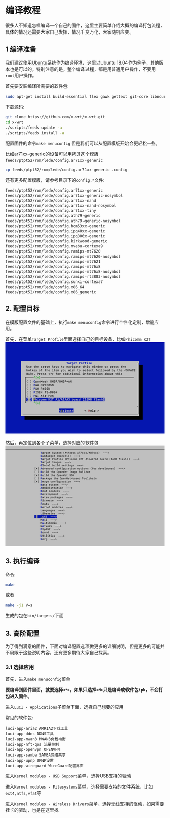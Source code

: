 # 编译教程

很多人不知道怎样编译一个自己的固件，这里主要简单介绍大概的编译打包流程，具体的情况还需要大家自己发挥，情况千变万化，大家随机应变。

## 1 编译准备
我们建议使用[Ubuntu](https://www.ubuntu.com/)系统作为编译环境，这里以Ubuntu 18.04作为例子，其他版本也是可以的。特别注意的是，整个编译过程，都是用普通用户操作，不要用`root`用户操作。

首先要安装编译所需要的软件包:
```sh
sudo apt-get install build-essential flex gawk gettext git-core libncurses5-dev libssl-dev subversion unzip zlib1g-dev
```

下载源码:
```sh
git clone https://github.com/x-wrt/x-wrt.git
cd x-wrt
./scripts/feeds update -a
./scripts/feeds install -a
```

配置固件的命令`make menuconfig` 但是我们可以从配置模版开始会更轻松一些。

比如ar71xx-generic的设备可以用拷贝这个模版`feeds/ptpt52/rom/lede/config.ar71xx-generic`
```sh
cp feeds/ptpt52/rom/lede/config.ar71xx-generic .config
```

还有更多配置模版，请参考目录下的`config.*`文件:
```
feeds/ptpt52/rom/lede/config.ar71xx-generic
feeds/ptpt52/rom/lede/config.ar71xx-generic-nosymbol
feeds/ptpt52/rom/lede/config.ar71xx-nand
feeds/ptpt52/rom/lede/config.ar71xx-nand-nosymbol
feeds/ptpt52/rom/lede/config.ar71xx-tiny
feeds/ptpt52/rom/lede/config.ath79-generic
feeds/ptpt52/rom/lede/config.ath79-generic-nosymbol
feeds/ptpt52/rom/lede/config.bcm53xx-generic
feeds/ptpt52/rom/lede/config.ipq40xx-generic
feeds/ptpt52/rom/lede/config.ipq806x-generic
feeds/ptpt52/rom/lede/config.kirkwood-generic
feeds/ptpt52/rom/lede/config.mvebu-cortexa9
feeds/ptpt52/rom/lede/config.ramips-mt7620
feeds/ptpt52/rom/lede/config.ramips-mt7620-nosymbol
feeds/ptpt52/rom/lede/config.ramips-mt7621
feeds/ptpt52/rom/lede/config.ramips-mt76x8
feeds/ptpt52/rom/lede/config.ramips-mt76x8-nosymbol
feeds/ptpt52/rom/lede/config.ramips-rt3883-nosymbol
feeds/ptpt52/rom/lede/config.sunxi-cortexa7
feeds/ptpt52/rom/lede/config.x86_64
feeds/ptpt52/rom/lede/config.x86_generic
```

## 2. 配置目标
在模版配置文件的基础上，执行`make menuconfig`命令进行个性化定制，增删应用。

首先，在菜单`Target Profile`里面选择自己的目标设备，比如`Phicomm K2T`
![](./build-target.png)

然后，再定位到各个子菜单，选择对应的软件包
![](./build-m.png)

## 3. 执行编译
命令:
```sh
make
```
或者
```sh
make -j1 V=s
```

生成的包在`bin/targets/`下面

## 3. 高阶配置
为了得到满意的固件，下面对编译配置选项做更多的详细说明，但是更多的可能并不局限于这些说明内容，还有更多期待大家自己探索。

### 3.1 选择应用
首先，进入`make menuconfig`菜单

**要编译到固件里面，就要选择`<*>`，如果只选择`<M>`只是编译成软件包`ipk`，不会打包进入固件。**

进入`LuCI - Applications`子菜单下面，选择自己想要的应用

常见的软件包:
```
luci-app-aria2 ARRIA2下载工具
luci-app-ddns DDNS工具
luci-app-mwan3 MWAN3负载均衡
luci-app-nft-qos 流量控制
luci-app-openvpn OPENVPN
luci-app-samba SAMBA网络共享
luci-app-upnp UPNP设置
luci-app-wireguard WireGuard配置界面
```

进入`Kernel modules - USB Support`菜单，选择USB支持的驱动

进入`Kernel modules - Filesystems`菜单，选择需要支持的文件系统，比如`ext4,ntfs,vfat`等

进入`Kernel modules - Wireless Drivers`菜单，选择无线支持的驱动，如果需要挂卡的驱动，也是在这里找

